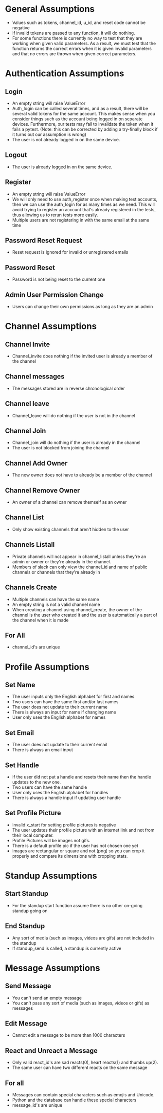 # General Assumptions
- Values such as tokens, channel_id, u_id, and reset code cannot be negative
- If invalid tokens are passed to any function, it will do nothing.
- For some functions there is currently no way to test that they are working when given valid parameters. As a result, we must test that the function returns the correct errors when it is given invalid parameters and that no errors are thrown when given correct parameters.

# Authentication Assumptions 
## Login 
- An empty string will raise ValueError
- Auth_login can be called several times, and as a result, there will be several valid tokens for the same account. This makes sense when you consider things such as the account being logged in on separate devices. Furthermore, our tests may fail to invalidate the token when it fails a pytest. (Note: this can be corrected by adding a try-finally block if it turns out our assumption is wrong) 
- The user is not already logged in on the same device.

## Logout
- The user is already logged in on the same device.

## Register
- An empty string will raise ValueError
- We will only need to use auth_register once when making test accounts, then we can use the auth_login for as many times as we need. This will avoid trying to register an account that's already registered in the tests, thus allowing us to rerun tests more easily. 
- Multiple users are not registering in with the same email at the same time

## Password Reset Request
- Reset request is ignored for invalid or unregistered emails 

## Password Reset 
- Password is not being reset to the current one

## Admin User Permission Change
- Users can change their own permissions as long as they are an admin

# Channel Assumptions 
## Channel Invite
- Channel_invite does nothing if the invited user is already a member of the channel

## Channel messages
- The messages stored are in reverse chronological order

## Channel leave
- Channel_leave will do nothing if the user is not in the channel

## Channel Join
- Channel_join will do nothing if the user is already in the channel
- The user is not blocked from joining the channel

## Channel Add Owner
- The new owner does not have to already be a member of the channel

## Channel Remove Owner
- An owner of a channel can remove themself as an owner

## Channel List
- Only show existing channels that aren't hidden to the user

## Channels Listall
- Private channels will not appear in channel_listall unless they're an admin or owner or they're already in the channel.
- Members of slack can only view the channel_id and name of public channels or channels that they're already in

## Channels Create
- Multiple channels can have the same name
- An empty string is not a valid channel name
- When creating a channel using channel_create, the owner of the channel is the user who created it and the user is automatically a part of the channel when it is made

## For All
- channel_id's are unique

# Profile Assumptions
## Set Name
- The user inputs only the English alphabet for first and names
- Two users can have the same first and/or last names
- The user does not update to their current name
- There is always an input for name if changing name
- User only uses the English alphabet for names 

## Set Email
- The user does not update to their current email
- There is always an email input

## Set Handle
- If the user did not put a handle and resets their name then the handle updates to the new one.
- Two users can have the same handle
- User only uses the English alphabet for handles 
- There is always a handle input if updating user handle 

## Set Profile Picture
- Invalid x_start for setting profile pictures is negative
- The user updates their profile picture with an internet link and not from their local computer.
- Profile Pictures will be images not gifs. 
- There is a default profile pic if the user has not chosen one yet
- Images are rectangular or square and not (png) so you can crop it properly and compare its dimensions with cropping stats. 
 
# Standup Assumptions
## Start Standup 
- For the standup start function assume there is no other on-going standup going on

## End Standup 
- Any sort of media (such as images, videos are gifs) are not included in the standup
- If standup_send is called, a standup is currently active

# Message Assumptions
## Send Message
- You can't send an empty message
- You can't pass any sort of media (such as images, videos or gifs) as messages

## Edit Message
- Cannot edit a message to be more than 1000 characters

## React and Unreact a Message
- Only valid react_id's are sad reacts(0), heart reacts(1) and thumbs up(2).
- The same user can have two different reacts on the same message

## For all
- Messages can contain special characters such as emojis and Unicode.
- Python and the database can handle these special characters
- message_id's are unique

